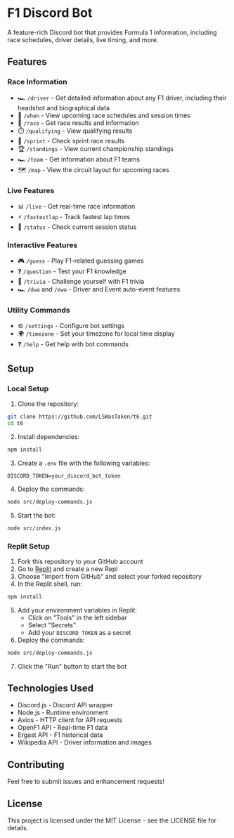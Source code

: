 # F1 Discord Bot

A feature-rich Discord bot that provides Formula 1 information, including race schedules, driver details, live timing, and more.

## Features

### Race Information
- 🏎️ `/driver` - Get detailed information about any F1 driver, including their headshot and biographical data
- 📅 `/when` - View upcoming race schedules and session times
- 🏁 `/race` - Get race results and information
- ⏱️ `/qualifying` - View qualifying results
- 🏃 `/sprint` - Check sprint race results
- 🏆 `/standings` - View current championship standings
- 🏎️ `/team` - Get information about F1 teams
- 🗺️ `/map` - View the circuit layout for upcoming races

### Live Features
- 📊 `/live` - Get real-time race information
- ⚡ `/fastestlap` - Track fastest lap times
- 🚦 `/status` - Check current session status

### Interactive Features
- 🎮 `/guess` - Play F1-related guessing games
- ❓ `/question` - Test your F1 knowledge
- 🎲 `/trivia` - Challenge yourself with F1 trivia
- 🏎️ `/dwa` and `/ewa` - Driver and Event auto-event features

### Utility Commands
- ⚙️ `/settings` - Configure bot settings
- 🌍 `/timezone` - Set your timezone for local time display
- ❓ `/help` - Get help with bot commands

## Setup

### Local Setup

1. Clone the repository:
```bash
git clone https://github.com/LSWasTaken/t6.git
cd t6
```

2. Install dependencies:
```bash
npm install
```

3. Create a `.env` file with the following variables:
```env
DISCORD_TOKEN=your_discord_bot_token
```

4. Deploy the commands:
```bash
node src/deploy-commands.js
```

5. Start the bot:
```bash
node src/index.js
```

### Replit Setup

1. Fork this repository to your GitHub account
2. Go to [Replit](https://replit.com) and create a new Repl
3. Choose "Import from GitHub" and select your forked repository
4. In the Replit shell, run:
```bash
npm install
```
5. Add your environment variables in Replit:
   - Click on "Tools" in the left sidebar
   - Select "Secrets"
   - Add your `DISCORD_TOKEN` as a secret
6. Deploy the commands:
```bash
node src/deploy-commands.js
```
7. Click the "Run" button to start the bot

## Technologies Used

- Discord.js - Discord API wrapper
- Node.js - Runtime environment
- Axios - HTTP client for API requests
- OpenF1 API - Real-time F1 data
- Ergast API - F1 historical data
- Wikipedia API - Driver information and images

## Contributing

Feel free to submit issues and enhancement requests!

## License

This project is licensed under the MIT License - see the LICENSE file for details.
